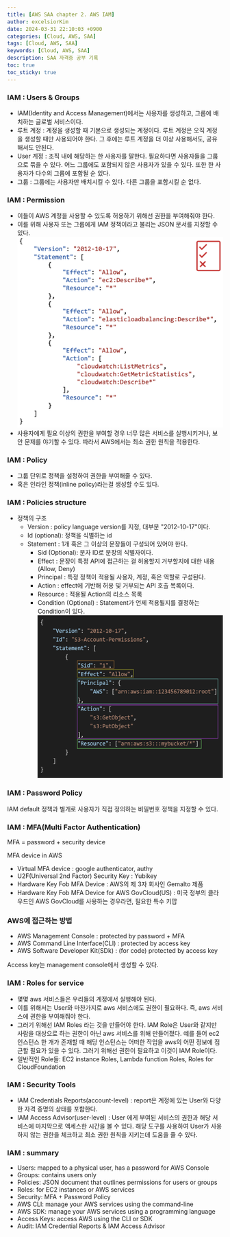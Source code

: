 ```yaml
---
title: [AWS SAA chapter 2. AWS IAM]
author: excelsiorKim
date: 2024-03-31 22:10:03 +0900
categories: [Cloud, AWS, SAA]
tags: [Cloud, AWS, SAA]
keywords: [Cloud, AWS, SAA]
description: SAA 자격증 공부 기록
toc: true
toc_sticky: true
---
```


### IAM : Users & Groups

- IAM(Identity and Access Management)에서는 사용자를 생성하고, 그룹에 배치하는 글로벌 서비스이다.
- 루트 계정 : 계정을 생성할 때 기본으로 생성되는 계정이다. 루트 계정은 오직 계정을 생성할 때만 사용되어야 한다. 그 후에는 루트 계정을 더 이상 사용해서도, 공유해서도 안된다.
- User 계정 : 조직 내에 해당하는 한 사용자를 말한다. 필요하다면 사용자들을 그룹으로 묶을 수 있다. 어느 그룹에도 포함되지 않은 사용자가 있을 수 있다. 또한 한 사용자가 다수의 그룹에 포함될 순 있다.
- 그룹 : 그룹에는 사용자만 배치시킬 수 있다. 다른 그룹을 포함시킬 순 없다.

### IAM : Permission

- 이들이 AWS 계정을 사용할 수 있도록 허용하기 위해선 권한을 부여해줘야 한다.
- 이를 위해 사용자 또는 그룹에게 IAM 정책이라고 불리는 JSON 문서를 지정할 수 있다.
  ![IAM-JSON](/assets/img/2024-03-31-IAM/IAM-JSON.png)
- 사용자에게 필요 이상의 권한을 부여할 경우 너무 많은 서비스를 실행시키거나, 보안 문제를 야기할 수 있다. 따라서 AWS에서는 최소 권한 원칙을 적용한다.

### IAM : Policy

- 그룹 단위로 정책을 설정하여 권한을 부여해줄 수 있다.
- 혹은 인라인 정책(inline policy)라는걸 생성할 수도 있다.

### IAM : Policies structure

- 정책의 구조
  - Version : policy language version를 지정, 대부분 "2012-10-17"이다.
  - Id (optional): 정책을 식별하는 id
  - Statement : 1개 혹은 그 이상의 문장들이 구성되어 있어야 한다.
    - Sid (Optional): 문자 ID로 문장의 식별자이다.
    - Effect : 문장이 특정 API에 접근하는 걸 허용할지 거부할지에 대한 내용(Allow, Deny)
    - Principal : 특정 정책이 적용될 사용자, 계정, 혹은 역할로 구성된다.
    - Action : effect에 기반해 허용 및 거부되는 API 호출 목록이다.
    - Resource : 적용될 Action의 리소스 목록
    - Condition (Optional) : Statement가 언제 적용될지를 결정하는 Condition이 있다.
      ![IAM-JSON-2](/assets/img/2024-03-31-IAM/IAM-JSON-2.png)

### IAM : Password Policy

IAM default 정책과 별개로 사용자가 직접 정의하는 비밀번호 정책을 지정할 수 있다.

### IAM : MFA(Multi Factor Authentication)

MFA = password + security device

MFA device in AWS

- Virtual MFA device : google authenticator, authy
- U2F(Universal 2nd Factor) Security Key : Yubikey
- Hardware Key Fob MFA Device : AWS의 제 3자 회사인 Gemalto 제품
- Hardware Key Fob MFA Device for AWS GovCloud(US) : 미국 정부의 클라우드인 AWS GovCloud를 사용하는 경우라면, 필요한 특수 키팝

### AWS에 접근하는 방법

- AWS Management Console : protected by password + MFA
- AWS Command Line Interface(CLI) : protected by access key
- AWS Software Developer Kit(SDk) : (for code) protected by access key

Access key는 management console에서 생성할 수 있다.

### IAM : Roles for service

- 몇몇 aws 서비스들은 우리들의 계정에서 실행해야 된다.
- 이를 위해서는 User와 마찬가지로 aws 서비스에도 권한이 필요하다. 즉, aws 서비스에 권한을 부여해줘야 한다.
- 그러기 위해선 IAM Roles 라는 것을 만들어야 한다. IAM Role은 User와 같지만 사람을 대상으로 하는 권한이 아닌 aws 서비스를 위해 만들어졌다.
  예를 들어 ec2 인스턴스 한 개가 존재할 때 해당 인스턴스는 어떠한 작업을 aws의 어떤 정보에 접근할 필요가 있을 수 있다. 그러기 위해선 권한이 필요하고 이것이 IAM Role이다.
- 일반적인 Role들: EC2 instance Roles, Lambda function Roles, Roles for CloudFoundation

### IAM : Security Tools

- IAM Credentials Reports(account-level) : report은 계정에 있는 User와 다양한 자격 증명의 상태를 포함한다.
- IAM Access Advisor(user-level) : User 에게 부여된 서비스의 권한과 해당 서비스에 마지막으로 액세스한 시간을 볼 수 있다. 해당 도구를 사용하여 User가 사용하지 않는 권한을 체크하고 최소 권한 원칙을 지키는데 도움을 줄 수 있다.

### IAM : summary

- Users: mapped to a physical user, has a password for AWS Console
- Groups: contains users only
- Policies: JSON document that outlines permissions for users or groups
- Roles: for EC2 instances or AWS services
- Security: MFA + Password Policy
- AWS CLI: manage your AWS services using the command-line
- AWS SDK: manage your AWS services using a programming language
- Access Keys: access AWS using the CLI or SDK
- Audit: IAM Credential Reports & IAM Access Advisor
